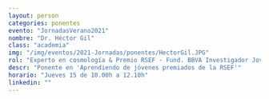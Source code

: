 ```yaml
---
layout: person
categories: ponentes
evento: "JornadasVerano2021"
nombre: "Dr. Héctor Gil"
class: "academia"
img: "/img/eventos/2021-Jornadas/ponentes/HectorGil.JPG"
rol: "Experto en cosmología & Premio RSEF - Fund. BBVA Investigador Joven en Física Teórica 2020"
descr: "Ponente en 'Aprendiendo de jóvenes premiados de la RSEF'"
horario: "Jueves 15 de 10.00h a 12.10h"
linkedin: ""
---
```

